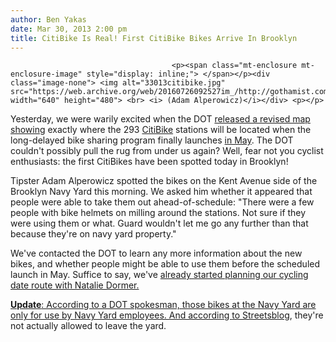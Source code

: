 ```yaml
---
author: Ben Yakas
date: Mar 30, 2013 2:00 pm
title: CitiBike Is Real! First CitiBike Bikes Arrive In Brooklyn
---
```


	
										<p><span class="mt-enclosure mt-enclosure-image" style="display: inline;"> </span></p><div class="image-none"> <img alt="33013citibike.jpg" src="https://web.archive.org/web/20160726092527im_/http://gothamist.com/attachments/byakas/33013citibike.jpg" width="640" height="480"> <br> <i> (Adam Alperowicz)</i></div> <p></p>

<p>Yesterday, we were warily excited when the DOT <a href="https://web.archive.org/web/20160726092527/http://gothamist.com/2013/03/28/dot_releases_updated_citibike_map.php">released a revised map showing</a> exactly where the 293 <a href="https://web.archive.org/web/20160726092527/http://gothamist.com/tags/citibike">CitiBike</a> stations will be located when the long-delayed bike sharing program finally launches <a href="https://web.archive.org/web/20160726092527/http://gothamist.com/2012/12/07/citibike_share_program_is_now_set_t.php">in May</a>. The DOT couldn&apos;t possibly pull the rug from under us again? Well, fear not you cyclist enthusiasts: the first CitiBikes have been spotted today in Brooklyn!</p>

<p>Tipster Adam Alperowicz spotted the bikes on the Kent Avenue side of the Brooklyn Navy Yard this morning. We asked him whether it appeared that people were able to take them out ahead-of-schedule: &quot;There were a few people with bike helmets on milling around the stations. Not sure if they were using them or what. Guard wouldn&apos;t let me go any further than that because they&apos;re on navy yard property.&quot;</p>

<p>We&apos;ve contacted the DOT to learn any more information about the new bikes, and whether people might be able to use them before the scheduled launch in May. Suffice to say, we&apos;ve <a href="https://web.archive.org/web/20160726092527/http://gothamist.com/2013/03/28/game_of_thrones.php">already started planning our cycling date route with Natalie Dormer.</a></p><a href="https://web.archive.org/web/20160726092527/http://gothamist.com/2013/03/28/game_of_thrones.php">

</a><p><a href="https://web.archive.org/web/20160726092527/http://gothamist.com/2013/03/28/game_of_thrones.php"><strong>Update</strong>: According to a DOT spokesman, those bikes at the Navy Yard are only for use by Navy Yard employees. And according </a><a href="https://web.archive.org/web/20160726092527/http://www.streetsblog.org/2012/10/23/citi-bike-kiosks-running-in-previews-for-brooklyn-navy-yard-workers/">to Streetsblog</a>, they&apos;re not actually allowed to leave the yard.</p>					
										
									
				